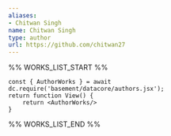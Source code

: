 ```yaml
---
aliases:
- Chitwan Singh
name: Chitwan Singh
type: author
url: https://github.com/chitwan27
---
```



%% WORKS_LIST_START %%

```datacorejsx
const { AuthorWorks } = await dc.require('basement/datacore/authors.jsx');
return function View() {
    return <AuthorWorks/>
}
```
%% WORKS_LIST_END %%